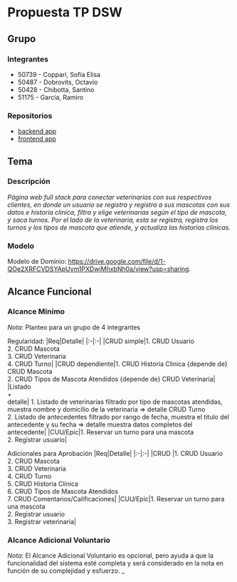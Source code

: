 # Propuesta TP DSW

## Grupo
### Integrantes
* 50739 - Coppari, Sofía Elisa
* 50487 - Dobrovits, Octavio
* 50428 - Chibotta, Santino
* 51175 - García, Ramiro

### Repositorios
* [backend app](https://github.com/soficoppari/backendTPdsw.git)
* [frontend app](https://github.com/soficoppari/frontendTPdsw.git)

## Tema
### Descripción
*Página web full stack para conectar veterinarias con sus respectivos clientes, en donde un usuario se registra y registra a sus mascotas con sus datos e historia clínica, filtra y elige veterinarias según el tipo de mascota, y saca turnos. Por el lado de la veterinaria, esta se registra, registra los turnos y los tipos de mascota que atiende, y actualiza las historias clínicas.*

### Modelo
Modelo de Dominio: <a href="url">https://drive.google.com/file/d/1-QOe2XRFCVDSYApUvm1PXDwjMhxbNh0a/view?usp=sharing</a>.

## Alcance Funcional 

### Alcance Mínimo

*Nota*: Planteo para un grupo de 4 integrantes

Regularidad:
|Req|Detalle|
|:-|:-|
|CRUD simple|1. CRUD Usuario<br>2. CRUD Mascota<br>3. CRUD Veterinaria<br>4. CRUD Turno|
|CRUD dependiente|1. CRUD Historia Clinica {depende de} CRUD Mascota<br>2. CRUD Tipos de Mascota Atendidos {depende de} CRUD Veterinaria|
|Listado<br>+<br>detalle| 1. Listado de veterinarias filtrado por tipo de mascotas atendidas, muestra nombre y domicilio de la veterinaria => detalle CRUD Turno<br> 2. Listado de antecedentes filtrado por rango de fecha, muestra el titulo del antecedente y su fecha => detalle muestra datos completos del antecedente|
|CUU/Epic|1. Reservar un turno para una mascota<br>2. Registrar usuario|


Adicionales para Aprobación
|Req|Detalle|
|:-|:-|
|CRUD |1. CRUD Usuario<br>2. CRUD Mascota<br>3. CRUD Veterinaria<br>4. CRUD Turno<br>5. CRUD Historia Clínica<br>6. CRUD Tipos de Mascota Atendidos<br>7. CRUD Comentarios/Calificaciones|
|CUU/Epic|1. Reservar un turno para una mascota<br>2. Registrar usuario<br>3. Registrar veterinaria|


### Alcance Adicional Voluntario

*Nota*: El Alcance Adicional Voluntario es opcional, pero ayuda a que la funcionalidad del sistema esté completa y será considerado en la nota en función de su complejidad y esfuerzo.
 _
